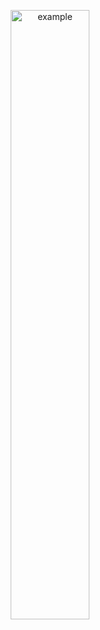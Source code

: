 <p align="center">
  <img src = "https://user-images.githubusercontent.com/94063261/187205244-04fb3973-ddb2-47d4-9341-e3b90e40e377.gif" alt = "example" width="50%" height="50%">
</p>
